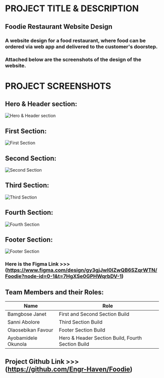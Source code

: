 # PROJECT TITLE & DESCRIPTION
## Foodie Restaurant Website Design
### A website design for a food restaurant, where food can be ordered via web app and delivered to the customer's doorstep.
### Attached below are the screenshots of the design of the website.

# PROJECT SCREENSHOTS

## Hero & Header section:
![Hero & Header section](https://github.com/user-attachments/assets/9e82abe5-f8a4-4362-a286-11466685507b)

## First Section:
![First Section](https://github.com/user-attachments/assets/392ee654-05d7-4455-8cab-b5e9826e3cea)

## Second Section:
![Second Section](https://github.com/user-attachments/assets/2df0cc1e-c9f6-4ce0-8011-b0127730c8f4)

## Third Section:
![Third Section](https://github.com/user-attachments/assets/1c51a0ca-abc7-4b40-ae85-c92cc7e76803)

## Fourth Section:
![Fourth Section](https://github.com/user-attachments/assets/a222ee24-b463-4ebf-83a2-80cd0cc4cb8b)

## Footer Section:
![Footer Section](https://github.com/user-attachments/assets/19b529b6-1cff-4872-a84a-1c56f3bf6a1a)

### Here is the Figma Link >>> (https://www.figma.com/design/gy3gjJwI0IZwQB6SZqrWTN/Foodie?node-id=0-1&t=7HgXSe0GPHWqrbDV-1)

## Team Members and their Roles:
| Name | Role |
| --- | --- |
| Bamgbose Janet | First and Second Section Build |
| Sanni Abolore | Third Section Build |
| Olaosebikan Favour | Footer Section Build |
| Ayobamidele Okunola | Hero & Header Section Build, Fourth Section Build |


## Project Github Link >>> (https://github.com/Engr-Haven/Foodie)